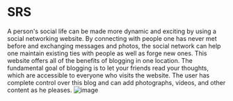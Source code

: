 # SRS
A person's social life can be made more dynamic and exciting by using a social networking website. By connecting with people one has never met before and exchanging messages and photos, the social network can help one maintain existing ties with people as well as forge new ones. This website offers all of the benefits of blogging in one location. The fundamental goal of blogging is to let your friends read your thoughts, which are accessible to everyone who visits the website. The user has complete control over this blog and can add photographs, videos, and other content as he pleases.
![image](https://user-images.githubusercontent.com/126802038/227711674-2f5ec7ec-85e7-4529-8aaf-dbf566e56002.png)
